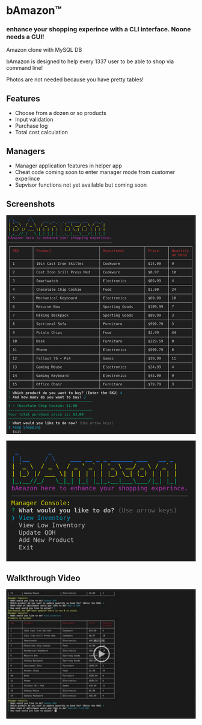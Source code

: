 # bAmazon™

### enhance your shopping experince with a CLI interface. Noone needs a GUI!
Amazon clone with MySQL DB

bAmazon is designed to help every 1337 user to be able to shop via command line!

Photos are not needed because you have pretty tables!

## Features
- Choose from a dozen or so products 
- Input validation
- Purchase log
- Total cost calculation

## Managers
- Manager application features in helper app
- Cheat code coming soon to enter manager mode from customer experince
- Supvisor functions not yet available but coming soon

## Screenshots
![Customer Experience](https://raw.githubusercontent.com/Jack87/bamazon/master/images/customerExperience.png)

![Manager Tasks](https://raw.githubusercontent.com/Jack87/bamazon/master/images/managerTasks.png)

## Walkthrough Video
[![Video Demo](https://raw.githubusercontent.com/Jack87/bamazon/master/images/videoDemoThumb.png)](https://drive.google.com/file/d/1CrKGyT0gyurrlTHlg3uhBZEn3eOckOVX/view?usp=sharing)
